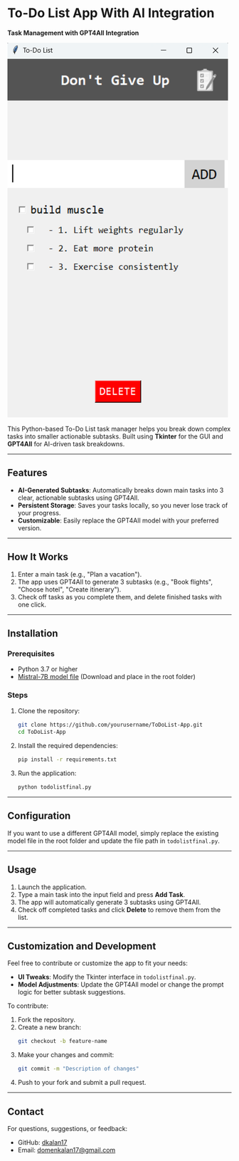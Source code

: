 # **To-Do List App With AI Integration**  
**Task Management with GPT4All Integration**  

![Screenshot](IMAGES/screenshot.png)  

This Python-based To-Do List task manager helps you break down complex tasks into smaller actionable subtasks. Built using **Tkinter** for the GUI and **GPT4All** for AI-driven task breakdowns.

---

## **Features**  
- **AI-Generated Subtasks**: Automatically breaks down main tasks into 3 clear, actionable subtasks using GPT4All.  
- **Persistent Storage**: Saves your tasks locally, so you never lose track of your progress.  
- **Customizable**: Easily replace the GPT4All model with your preferred version.  

---

## **How It Works**  
1. Enter a main task (e.g., "Plan a vacation").  
2. The app uses GPT4All to generate 3 subtasks (e.g., "Book flights", "Choose hotel", "Create itinerary").  
3. Check off tasks as you complete them, and delete finished tasks with one click.  

---

## **Installation**  

### **Prerequisites**  
- Python 3.7 or higher  
- [Mistral-7B model file](https://gpt4all.io/index.html) (Download and place in the root folder)  

### **Steps**  
1. Clone the repository:  
    ```bash
    git clone https://github.com/yourusername/ToDoList-App.git
    cd ToDoList-App 
    ```
2. Install the required dependencies:  
    ```bash
    pip install -r requirements.txt
    ```
3. Run the application:  
    ```bash
    python todolistfinal.py
    ```

---

## **Configuration**  
If you want to use a different GPT4All model, simply replace the existing model file in the root folder and update the file path in `todolistfinal.py`.

---

## **Usage**  
1. Launch the application.  
2. Type a main task into the input field and press **Add Task**.  
3. The app will automatically generate 3 subtasks using GPT4All.  
4. Check off completed tasks and click **Delete** to remove them from the list.  

---

## **Customization and Development**  
Feel free to contribute or customize the app to fit your needs:  
- **UI Tweaks**: Modify the Tkinter interface in `todolistfinal.py`.  
- **Model Adjustments**: Update the GPT4All model or change the prompt logic for better subtask suggestions.  

To contribute:  
1. Fork the repository.  
2. Create a new branch:  
    ```bash
    git checkout -b feature-name
    ```
3. Make your changes and commit:  
    ```bash
    git commit -m "Description of changes"
    ```
4. Push to your fork and submit a pull request.  

---

## **Contact**  
For questions, suggestions, or feedback:  
- GitHub: [dkalan17](https://github.com/dkalan17)  
- Email: [domenkalan17@gmail.com](domenkalan17@gmail.com)
